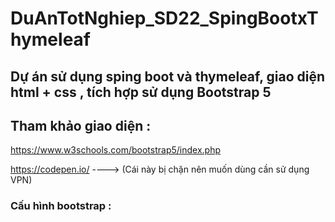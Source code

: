 # DuAnTotNghiep_SD22_SpingBootxThymeleaf
## Dự án sử dụng sping boot và thymeleaf, giao diện html + css , tích hợp sử dụng Bootstrap 5

## Tham khảo giao diện : 

https://www.w3schools.com/bootstrap5/index.php

https://codepen.io/ ----> (Cái này bị chặn nên muốn dùng cần sử dụng VPN)

### Cấu hình bootstrap :

<link href="https://cdn.jsdelivr.net/npm/bootstrap@5.3.3/dist/css/bootstrap.min.css" rel="stylesheet" integrity="sha384-QWTKZyjpPEjISv5WaRU9OFeRpok6YctnYmDr5pNlyT2bRjXh0JMhjY6hW+ALEwIH" crossorigin="anonymous">


<script src="https://cdn.jsdelivr.net/npm/bootstrap@5.3.3/dist/js/bootstrap.bundle.min.js" integrity="sha384-YvpcrYf0tY3lHB60NNkmXc5s9fDVZLESaAA55NDzOxhy9GkcIdslK1eN7N6jIeHz" crossorigin="anonymous"></script>
